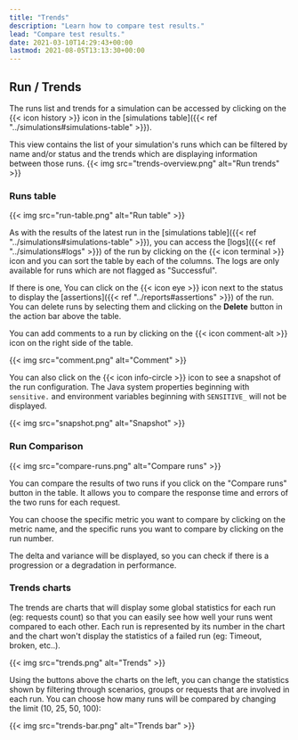 ```yaml
---
title: "Trends"
description: "Learn how to compare test results."
lead: "Compare test results."
date: 2021-03-10T14:29:43+00:00
lastmod: 2021-08-05T13:13:30+00:00
---
```


## Run / Trends

The runs list and trends for a simulation can be accessed by clicking on the {{< icon history >}} icon in the [simulations table]({{< ref "../simulations#simulations-table" >}}).

This view contains the list of your simulation's runs which can be filtered by name and/or status and the trends which are displaying information between those runs.
{{< img src="trends-overview.png" alt="Run trends" >}}

### Runs table

{{< img src="run-table.png" alt="Run table" >}}

As with the results of the latest run in the [simulations table]({{< ref "../simulations#simulations-table" >}}), you
can access the [logs]({{< ref "../simulations#logs" >}}) of the run by clicking on the {{< icon terminal >}} icon
and you can sort the table by each of the columns. The logs are only available for runs which are not flagged as "Successful".

If there is one, You can click on the {{< icon eye >}} icon next to the status to display the [assertions]({{< ref "../reports#assertions" >}}) of the run.
You can delete runs by selecting them and clicking on the **Delete** button in the action bar above the table.

You can add comments to a run by clicking on the {{< icon comment-alt >}} icon on the right side of the table.

{{< img src="comment.png" alt="Comment" >}}

You can also click on the {{< icon info-circle >}} icon to see a snapshot of the run configuration. The Java system properties beginning with `sensitive.` and environment variables beginning with `SENSITIVE_` will not be displayed.

{{< img src="snapshot.png" alt="Snapshot" >}}

### Run Comparison

{{< img src="compare-runs.png" alt="Compare runs" >}}

You can compare the results of two runs if you click on the "Compare runs" button in the table. It allows you to compare the response time and errors of the two runs for each request.

You can choose the specific metric you want to compare by clicking on the metric name, and the specific runs you want to compare by clicking on the run number.

The delta and variance will be displayed, so you can check if there is a progression or a degradation in performance.

### Trends charts

The trends are charts that will display some global statistics for each run (eg: requests count) so that you can easily see how well your runs went compared to each other.
Each run is represented by its number in the chart and the chart won't display the statistics of a failed run (eg: Timeout, broken, etc..).

{{< img src="trends.png" alt="Trends" >}}

Using the buttons above the charts on the left, you can change the statistics shown by filtering through scenarios, groups or requests that are involved in each run.
You can choose how many runs will be compared by changing the limit (10, 25, 50, 100):

{{< img src="trends-bar.png" alt="Trends bar" >}}
